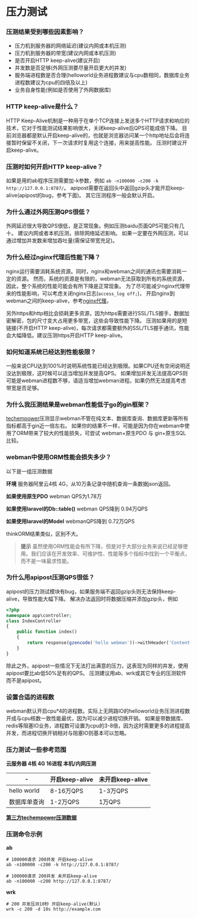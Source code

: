 # 压力测试

### 压测结果受到哪些因素影响？
* 压力机到服务器的网络延迟(建议内网或本机压测)
* 压力机到服务器的带宽(建议内网或本机压测)
* 是否开启HTTP keep-alive(建议开启)
* 并发数是否足够(外网压测要尽量开启更大的并发)
* 服务端进程数是否合理(helloworld业务进程数建议与cpu数相同，数据库业务进程数建议为cpu的四倍及以上)
* 业务自身性能(例如是否使用了外网数据库)


### HTTP keep-alive是什么？
HTTP Keep-Alive机制是一种用于在单个TCP连接上发送多个HTTP请求和响应的技术，它对于性能测试结果影响很大，关闭keep-alive后QPS可能成倍下降。
目前浏览器都是默认开启keep-alive的，也就是浏览器访问某一个http地址后会将连接暂时保留不关闭，下一次请求时复用这个连接，用来提高性能。
压测时建议开启keep-alive。

### 压测时如何开启HTTP keep-alive？
如果是用的ab程序压测需要加-k参数，例如 `ab -n100000 -c200 -k http://127.0.0.1:8787/`。
apipost需要在返回头中返回gzip头才能开启keep-alive(apipost的bug，参考下面)。
其它压测程序一般会默认开启。

### 为什么通过外网压测QPS很低？
外网延迟很大导致QPS很低，是正常现象。例如压测baidu页面QPS可能只有几十。
建议内网或者本机压测，排除网络延迟影响。
如果一定要在外网压测，可以通过增加并发数来增加吞吐量(需保证带宽充足)。

### 为什么经过nginx代理后性能下降？
nginx运行需要消耗系统资源。同时，nginx和webman之间的通讯也需要消耗一定的资源。
然而，系统的资源是有限的，webman无法获取到所有的系统资源，因此，整个系统的性能可能会有所下降是正常现象。
为了尽可能减少nginx代理带来的性能影响，可以考虑关闭nginx日志(`access_log off;`)，
开启nginx到webman之间的keep-alive，参考[nginx代理](nginx-proxy.md)。

另外https和http相比会损耗更多资源，因为https需要进行SSL/TLS握手，数据加密解密，包的尺寸变大占用更多带宽，这些会导致性能下降。
压测如果用的是短链接(不开启HTTP keep-alive)，每次请求都需要额外的SSL/TLS握手通讯，性能会大幅降低。建议压测https开启HTTP keep-alive。


### 如何知道系统已经达到性能极限？
一般来说CPU达到100%时说明系统性能已经达到极限。如果CPU还有空闲说明还没达到极限，这时候可以适当增加并发提高QPS。
如果增加并发无法提高QPS则可能是webman进程数不够，请适当增加webman进程。如果仍然无法提高考虑带宽是否足够。

### 为什么我压测结果是webman性能低于go的gin框架？
[techempower](https://www.techempower.com/benchmarks/#section=data-r21&hw=ph&test=db&l=zijnjz-6bj&a=2&f=1ekg-cbcw-2t4w-27wr68-pc0-iv9slc-0-1ekgw-39g-kxs00-o0zk-5jsetl-2x8doc-2)压测显示webman不管在纯文本、数据库查询、数据库更新等所有指标都高于gin近一倍左右。
如果你的结果不一样，可能是因为你在webman中使用了ORM带来了较大的性能损失，可尝试 webman+原生PDO 与 gin+原生SQL 比较。

### webman中使用ORM性能会损失多少？
以下是一组压测数据

**环境**
服务器阿里云4核 4G，从10万条记录中随机查询一条数据json返回。

**如果使用原生PDO**
webman QPS为1.78万

**如果使用laravel的Db::table()**
webman QPS降到 0.94万QPS

**如果使用laravel的Model**
webmanQPS降到 0.72万QPS

thinkORM结果类似，区别不大。

> **提示**
> 虽然使用ORM性能会有所下降，但是对于大部分业务来说已经足够使用。我们应该在开发效率、可维护性、性能等多个指标中找到一个平衡点，而不是一味最求性能。

### 为什么用apipost压测QPS很低？
apipost的压力测试模块有bug，如果服务端不返回gzip头则无法保持keep-alive，导致性能大幅下降。
解决办法返回时将数据压缩并添加gzip头，例如
```php
<?php
namespace app\controller;
class IndexController
{
    public function index()
    {
        return response(gzencode('hello webman'))->withHeader('Content-Encoding', 'gzip');
    }
}
```
除此之外，apipost一些情况下无法打出满意的压力，这表现为同样的并发，使用apipost要比ab低50%足有的QPS。
压测建议用ab、wrk或其它专业的压测软件而不是apipost。

### 设置合适的进程数
webman默认开启cpu*4的进程数。实际上无网路IO的helloworld业务压测进程数开成与cpu核数一致性能最优，因为可以减少进程切换开销。
如果是带数据库、redis等阻塞IO业务，进程数可设置为cpu的3-8倍，因为这时需要更多的进程提高并发，而进程切换开销相对与阻塞IO则基本可以忽略。


### 压力测试一些参考范围

**云服务器 4核 4G 16进程 本机/内网压测**

| - | 开启keep-alive | 未开启keep-alive |
|--|-----|-----|
| hello world | 8-16万QPS | 1-3万QPS |
| 数据库单查询 | 1-2万QPS | 1万QPS |

[**第三方techempower压测数据**](https://www.techempower.com/benchmarks/#section=data-r21&l=zik073-6bj&test=db)


### 压测命令示例

**ab**
```
# 100000请求 200并发 开启keep-alive
ab -n100000 -c200 -k http://127.0.0.1:8787/

# 100000请求 200并发 未开启keep-alive
ab -n100000 -c200 http://127.0.0.1:8787/
```

**wrk**
```
# 200 并发压测10秒 开启keep-alive(默认)
wrk -c 200 -d 10s http://example.com
```
